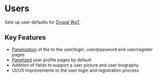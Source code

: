 Users
=====
Sets up user defaults for [Drupal WxT][drupalwxt].

Key Features
------------

* [Panelization][panelizer] of the to the user/login, user/password and user/register pages
* [Panelized][panelizer] user profile pages by default
* Addition of fields to support a user picture and user biography
* UI/UX Improvements to the user login and registration process


<!-- Links Referenced -->

[drupalwxt]:                  http://www.drupal.org/project/wetkit
[panelizer]:                  http://www.drupal.org/project/panelizer
